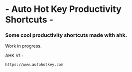 # - Auto Hot Key Productivity Shortcuts -

### Some cool productivity shortcuts made with ahk.

Work in progress.

AHK V1 :

	https://www.autohotkey.com

<br>
